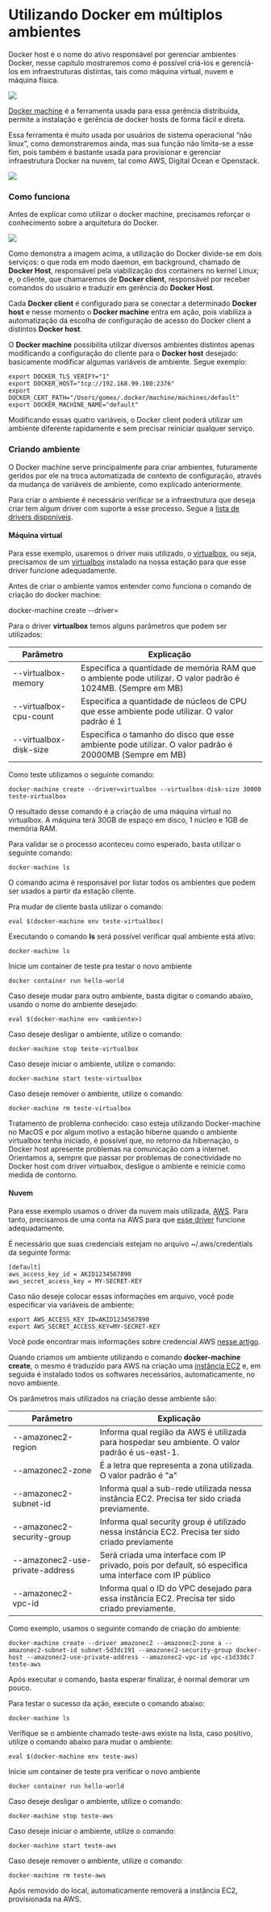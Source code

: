 # Utilizando Docker em múltiplos ambientes

Docker host é o nome do ativo responsável por gerenciar ambientes Docker, nesse capítulo mostraremos como é possível criá-los e gerenciá-los em infraestruturas distintas, tais como máquina virtual, nuvem e máquina física.

![](images/machine1.png)

[Docker machine](https://docs.docker.com/machine/) é a ferramenta usada para essa gerência distribuída, permite a instalação e gerência de docker hosts de forma fácil e direta.

Essa ferramenta é muito usada por usuários de sistema operacional “não linux”, como demonstraremos ainda, mas sua função não  limita-se a esse fim, pois também é bastante usada para provisionar e gerenciar infraestrutura Docker na nuvem, tal como AWS, Digital Ocean e Openstack.

![](images/machine2.png)

### Como funciona

Antes de explicar como utilizar o docker machine, precisamos reforçar o conhecimento sobre a arquitetura do Docker.

![](images/machine3.png)

Como demonstra a imagem acima, a utilização do Docker divide-se em dois serviços: o que roda em modo daemon, em background, chamado de **Docker Host**, responsável pela viabilização dos containers no kernel Linux; e, o cliente, que chamaremos de **Docker client**, responsável por receber comandos do usuário e traduzir em gerência do **Docker Host**.

Cada **Docker client** é configurado para se conectar a determinado **Docker host** e nesse momento o **Docker machine** entra em ação, pois viabiliza a automatização da escolha de configuração de acesso do Docker client a distintos **Docker host**.

O **Docker machine** possibilita utilizar diversos ambientes distintos apenas modificando a configuração do cliente para o **Docker host** desejado: basicamente modificar algumas variáveis de ambiente. Segue exemplo:

```
export DOCKER_TLS_VERIFY="1"
export DOCKER_HOST="tcp://192.168.99.100:2376"
export DOCKER_CERT_PATH="/Users/gomex/.docker/machine/machines/default"
export DOCKER_MACHINE_NAME="default"
```
Modificando essas quatro variáveis, o Docker client poderá utilizar um ambiente diferente rapidamente e sem precisar reiniciar qualquer serviço.

### Criando ambiente

O Docker machine serve principalmente para criar ambientes, futuramente geridos por ele na troca automatizada de contexto de configuração, através da mudança de variáveis de ambiente, como explicado anteriormente.

Para criar o ambiente é necessário verificar se a infraestrutura que deseja criar tem algum driver com suporte a esse processo. Segue a [lista de drivers disponíveis](https://docs.docker.com/machine/drivers/).

#### Máquina virtual

Para esse exemplo, usaremos o driver mais utilizado, o [virtualbox](https://docs.docker.com/machine/drivers/virtualbox/), ou seja, precisamos de um [virtualbox](https://www.virtualbox.org/) instalado na nossa estação para que esse driver funcione adequadamente.

Antes de criar o ambiente vamos entender como funciona o comando de criação do docker machine:

docker-machine create --driver=<nome do driver>  <nome do ambiente>

Para o driver **virtualbox** temos alguns parâmetros que podem ser utilizados:

|Parâmetro   | Explicação |
|-----------|------------|
|--virtualbox-memory  | Especifica a quantidade de memória RAM que o ambiente pode utilizar. O valor padrão é 1024MB. (Sempre em MB) |
|--virtualbox-cpu-count | Especifica a quantidade de núcleos de CPU que esse ambiente pode utilizar. O valor padrão é 1 |
|--virtualbox-disk-size | Especifica o tamanho do disco que esse ambiente pode utilizar. O valor padrão é 20000MB (Sempre em MB) |

Como teste utilizamos o seguinte comando:

```
docker-machine create --driver=virtualbox --virtualbox-disk-size 30000 teste-virtualbox
```

O resultado desse comando é a criação de uma máquina virtual no virtualbox. A máquina terá 30GB de espaço em disco, 1 núcleo e 1GB de memória RAM.

Para validar se o processo aconteceu como esperado, basta utilizar o seguinte comando:

```
docker-machine ls
```
O comando acima é responsável por listar todos os ambientes que podem ser usados a partir da estação cliente.

Pra mudar de cliente basta utilizar o comando:

```
eval $(docker-machine env teste-virtualbox)
```
Executando o comando **ls** será possível verificar qual ambiente está ativo:

```
docker-machine ls
```

Inicie um container de teste pra testar o novo ambiente

```
docker container run hello-world
```

Caso deseje mudar para outro ambiente, basta digitar o comando abaixo, usando o nome do ambiente desejado:

```
eval $(docker-machine env <ambiente>)
```
Caso deseje desligar o ambiente, utilize o comando:

```
docker-machine stop teste-virtualbox
```
Caso deseje iniciar o ambiente, utilize o comando:

```
docker-machine start teste-virtualbox
```
Caso deseje remover o ambiente, utilize o comando:

```
docker-machine rm teste-virtualbox
```
Tratamento de problema conhecido: caso esteja utilizando Docker-machine no MacOS e por algum motivo a estação hiberne quando o ambiente virtualbox tenha iniciado, é possível que, no retorno da hibernação, o Docker host apresente problemas na comunicação com a internet. Orientamos a, sempre que passar por problemas de conectividade no Docker host com driver virtualbox, desligue o ambiente e reinicie como medida de contorno.

#### Nuvem

Para esse exemplo usamos o driver da nuvem mais utilizada, [AWS](http://aws.amazon.com/). Para tanto, precisamos de uma conta na AWS para que [esse driver](https://docs.docker.com/machine/drivers/aws/) funcione adequadamente.

É necessário que suas credenciais estejam no arquivo ~/.aws/credentials da seguinte forma:

```
[default]
aws_access_key_id = AKID1234567890
aws_secret_access_key = MY-SECRET-KEY
```

Caso não deseje colocar essas informações em arquivo, você pode especificar via variáveis de ambiente:

```
export AWS_ACCESS_KEY_ID=AKID1234567890
export AWS_SECRET_ACCESS_KEY=MY-SECRET-KEY
```
Você pode encontrar mais informações sobre credencial AWS [nesse artigo](http://blogs.aws.amazon.com/security/post/Tx3D6U6WSFGOK2H/A-New-and-Standardized-Way-to-Manage-Credentials-in-the-AWS-SDKs).

Quando criamos um ambiente utilizando o comando **docker-machine create**, o mesmo é traduzido para AWS na criação uma [instância EC2](https://aws.amazon.com/ec2/) e, em seguida é instalado todos os softwares necessários, automaticamente, no novo ambiente.

Os parâmetros mais utilizados na criação desse ambiente são:

|Parâmetro   | Explicação |
|-----------|------------|
|--amazonec2-region | Informa qual região da AWS é utilizada para hospedar seu ambiente. O valor padrão é us-east-1. |
|--amazonec2-zone | É a letra que representa a zona utilizada. O valor padrão é "a" |
|--amazonec2-subnet-id | Informa qual a sub-rede utilizada nessa instância EC2. Precisa ter sido criada previamente. |
|--amazonec2-security-group | Informa qual security group é utilizado nessa instância EC2. Precisa ter sido criado previamente |
|--amazonec2-use-private-address | Será criada uma interface com IP privado, pois por default, só especifica uma interface com IP público |
|--amazonec2-vpc-id | Informa qual o ID do VPC desejado para essa instância EC2. Precisa ter sido criado previamente. |

Como exemplo, usamos o seguinte comando de criação do ambiente:

```
docker-machine create --driver amazonec2 --amazonec2-zone a --amazonec2-subnet-id subnet-5d3dc191 --amazonec2-security-group docker-host --amazonec2-use-private-address --amazonec2-vpc-id vpc-c1d33dc7 teste-aws
```
Após executar o comando, basta esperar finalizar, é normal demorar um pouco.

Para testar o sucesso da ação, execute o comando abaixo:

```
docker-machine ls
```
Verifique se o ambiente chamado teste-aws existe na lista, caso positivo, utilize o comando abaixo para mudar o ambiente:

```
eval $(docker-machine env teste-aws)
```
Inicie um container de teste pra verificar o novo ambiente

```
docker container run hello-world
```
Caso deseje desligar o ambiente, utilize o comando:

```
docker-machine stop teste-aws
```
Caso deseje iniciar o ambiente, utilize o comando:

```
docker-machine start teste-aws
```
Caso deseje remover o ambiente, utilize o comando:

```
docker-machine rm teste-aws
```
Após removido do local, automaticamente removerá a instância EC2, provisionada na AWS.
